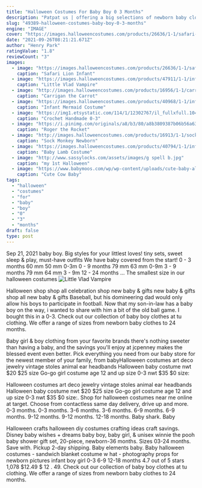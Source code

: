 ```yaml
---
title: "Halloween Costumes For Baby Boy 0 3 Months"
description: "Patpat us | offering a big selections of newborn baby clothes, kids designer clothes, family outfits online and home accessories & more. Shop daily deals for mom and baby, enjoy massive"
slug: "49389-halloween-costumes-baby-boy-0-3-months"
engine: "IMAGE"
cover: "https://images.halloweencostumes.com/products/26636/1-1/safari-lion-infant-costume.jpg"
date: "2021-09-26T08:21:21.671Z"
author: "Henry Park"
ratingValue: "1.8"
reviewCount: "3"
images:
  - image: "https://images.halloweencostumes.com/products/26636/1-1/safari-lion-infant-costume.jpg"
    caption: "Safari Lion Infant"
  - image: "https://images.halloweencostumes.com/products/47911/1-1/infant-little-vlad-vampire-costume.jpg"
    caption: "Little Vlad Vampire"
  - image: "http://images.halloweencostumes.com/products/16956/1-1/carrigan-the-carrot-newborn-bunting.jpg"
    caption: "Carrigan the Carrot"
  - image: "https://images.halloweencostumes.com/products/40968/1-1/infant-girls-mermaid-costume.jpg"
    caption: "Infant Mermaid Costume"
  - image: "https://img1.etsystatic.com/114/1/12302767/il_fullxfull.1042761867_9mva.jpg"
    caption: "Crochet Handmade 0-3"
  - image: "https://i.pinimg.com/originals/a8/b3/80/a8b3809387b06b56a63e7c18dd2cf7a8.jpg"
    caption: "Roger the Rocket"
  - image: "http://images.halloweencostumes.com/products/16913/1-1/sock-monkey-newborn-bunting.jpg"
    caption: "Sock Monkey Newborn"
  - image: "https://images.halloweencostumes.com/products/40794/1-1/infant-baby-lamb.jpg"
    caption: "Baby Lamb Costume"
  - image: "http://www.sassylocks.com/assets/images/g spell b.jpg"
    caption: "my 1st Halloween"
  - image: "https://www.babymoos.com/wp/wp-content/uploads/cute-baby-all-in-one-funky-romper-cow-baby-clothes-animal-baby-clothes-playsuit-530x7501-481x6801-481x680.jpg"
    caption: "Cute Cow Baby"
tags:
  - "halloween"
  - "costumes"
  - "for"
  - "baby"
  - "boy"
  - "0"
  - "3"
  - "months"
draft: false
type: post
---
```


Sep 21, 2021 baby boy. Big styles for your littlest loves! tiny sets, sweet sleep & play, must-have outfits We have baby covered from the start! 0 - 3 months 60 mm 50 mm 0-3m 0 - 9 months 79 mm 63 mm 0-9m 3 - 9 months 79 mm 64 mm 3 - 9m 12 - 24 months ... The smallest size in our halloween costumes
![Little Vlad Vampire](https://images.halloweencostumes.com/products/47911/1-1/infant-little-vlad-vampire-costume.jpg "Little Vlad Vampire")

Halloween shop shop all celebration shop new baby &amp; gifts new baby &amp; gifts shop all new baby &amp; gifts  Baseball, but his domineering dad would only allow his boys to participate in football. Now that my son-in-law has a baby boy on the way, i wanted to share with him a bit of the old ball game. I bought this in a 0-3. Check out our collection of baby boy clothes at tu clothing. We offer a range of sizes from newborn baby clothes to 24 months.
<!--inArticleAds-->

<!--galleryOne-->

Baby girl & boy clothing from your favorite brands there's nothing sweeter than having a baby, and the savings you'll enjoy at jcpenney makes the blessed event even better. Pick everything you need from our baby store for the newest member of your family, from babyHalloween costumes art deco jewelry vintage stoles animal ear headbands  Halloween baby costume nwt $20 $25 size Go-go girl costume age 12 and up size 0-3 nwt $35 $0 size:
<!--inArticleAds-->

<!--galleryTwo-->

Halloween costumes art deco jewelry vintage stoles animal ear headbands  Halloween baby costume nwt $20 $25 size Go-go girl costume age 12 and up size 0-3 nwt $35 $0 size:. Shop for halloween costumes near me online at target. Choose from contactless same day delivery, drive up and more.  0-3 months. 0-3 months. 3-6 months. 3-6 months. 6-9 months. 6-9 months. 9-12 months. 9-12 months. 12-18 months. Baby shark. Baby
<!--galleryThree-->

Halloween crafts halloween diy costumes crafting ideas craft savings.  Disney baby wishes + dreams baby boy, baby girl, & unisex winnie the pooh baby shower gift set, 20-piece, newborn-36 months. Sizes 03-24 months. Save with. Pickup 2-day shipping. Baby elements baby. Baby halloween costumes - sandwich blanket costume w hat - photography props for newborn pictures infant boy girl 0-3 6-9 12-18 months 4.7 out of 5 stars 1,078 $12.49 $ 12 . 49. Check out our collection of baby boy clothes at tu clothing. We offer a range of sizes from newborn baby clothes to 24 months.